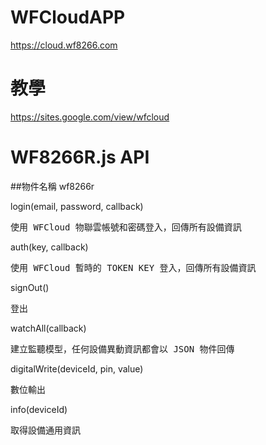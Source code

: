 # WFCloudAPP
https://cloud.wf8266.com
# 教學
https://sites.google.com/view/wfcloud
# WF8266R.js API
##物件名稱 wf8266r

login(email, password, callback)
<pre>使用 WFCloud 物聯雲帳號和密碼登入，回傳所有設備資訊</pre>
auth(key, callback)
<pre>使用 WFCloud 暫時的 TOKEN KEY 登入，回傳所有設備資訊</pre>
signOut()
<pre>登出</pre>
watchAll(callback)
<pre>建立監聽模型，任何設備異動資訊都會以 JSON 物件回傳</pre>

digitalWrite(deviceId, pin, value)
<pre>數位輸出</pre>
info(deviceId)
<pre>取得設備通用資訊</pre>
